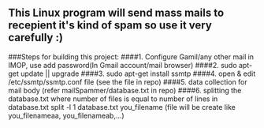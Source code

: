 ## This Linux program will send mass mails to recepient it's kind of spam so use it very carefully :)

###Steps for building this project:
####1. Configure Gamil/any other mail in IMOP, use add password(In Gmail account/mail browser)
####2. sudo apt-get update || upgrade
####3. sudo apt-get install ssmtp
####4. open & edit /etc/ssmtp/ssmtp.conf file (see the file in repo)
####5. data collection for mail body (refer mailSpammer/database.txt in repo)
####6. splitting the database.txt where number of files is equal to number of lines in database.txt
<note> split -l 1 database.txt you_filename (file will be create like you_filenameaa, you_filenameab,...)</note>



